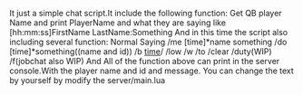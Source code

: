 It just a simple chat script.It include the following function:
Get QB player Name and print PlayerName and what they are saying like 
[hh:mm:ss]FirstName LastName:Something
And in this time the script also including several function:
Normal Saying 
/me [time]*name something
/do [time]*something((name and id))
/b  [time]((name:something))/
/low
/w
/to 
/clear
/duty(WIP)
/f(jobchat also WIP)
And All of the function above can print in the server console.With the player name and id and message.
You can change the text by yourself by modify the server/main.lua

